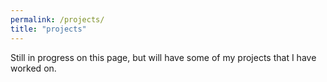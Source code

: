 ```yaml
---
permalink: /projects/
title: "projects"
---
```


Still in progress on this page, but will have some of my projects that I have worked on.